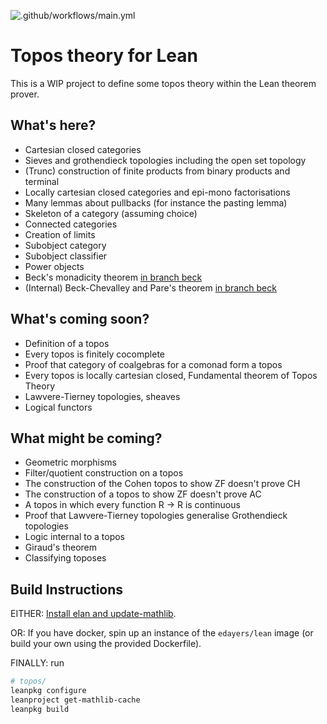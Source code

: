 ![.github/workflows/main.yml](https://github.com/b-mehta/topos/workflows/.github/workflows/main.yml/badge.svg)

# Topos theory for Lean

This is a WIP project to define some topos theory within the Lean theorem prover.

## What's here?
- Cartesian closed categories
- Sieves and grothendieck topologies including the open set topology
- (Trunc) construction of finite products from binary products and terminal
- Locally cartesian closed categories and epi-mono factorisations
- Many lemmas about pullbacks (for instance the pasting lemma)
- Skeleton of a category (assuming choice)
- Connected categories
- Creation of limits
- Subobject category
- Subobject classifier
- Power objects
- Beck's monadicity theorem [in branch beck](https://github.com/b-mehta/topos/tree/beck)
- (Internal) Beck-Chevalley and Pare's theorem [in branch beck](https://github.com/b-mehta/topos/tree/beck)

## What's coming soon?
- Definition of a topos
- Every topos is finitely cocomplete
- Proof that category of coalgebras for a comonad form a topos
- Every topos is locally cartesian closed, Fundamental theorem of Topos Theory
- Lawvere-Tierney topologies, sheaves
- Logical functors

## What might be coming?
- Geometric morphisms
- Filter/quotient construction on a topos
- The construction of the Cohen topos to show ZF doesn't prove CH
- The construction of a topos to show ZF doesn't prove AC
- A topos in which every function R -> R is continuous
- Proof that Lawvere-Tierney topologies generalise Grothendieck topologies
- Logic internal to a topos
- Giraud's theorem
- Classifying toposes

## Build Instructions

EITHER:
[Install elan and update-mathlib](https://github.com/leanprover-community/mathlib/tree/master/docs/install).

OR:
If you have docker, spin up an instance of the `edayers/lean` image (or build your own using the provided Dockerfile).

FINALLY:
run
``` sh
# topos/
leanpkg configure
leanproject get-mathlib-cache
leanpkg build
```
